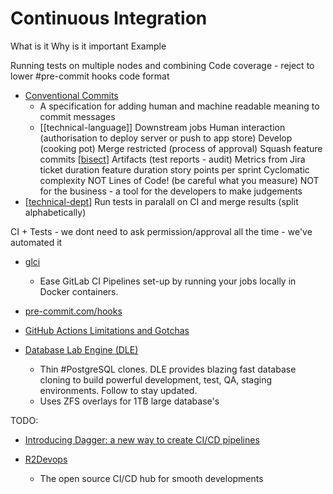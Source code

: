 Continuous Integration
======================

What is it
Why is it important
Example

Running tests on multiple nodes and combining
Code coverage - reject to lower
#pre-commit hooks
code format
* [Conventional Commits](https://www.conventionalcommits.org/)
    * A specification for adding human and machine readable meaning to commit messages
    * [[technical-language]]
Downstream jobs
Human interaction (authorisation to deploy server or push to app store)
Develop (cooking pot)
Merge restricted (process of approval)
Squash feature commits
    [[bisect]]
Artifacts (test reports - audit)
Metrics from Jira
    ticket duration
    feature duration
    story points per sprint
    Cyclomatic complexity
    NOT Lines of Code! (be careful what you measure)
    NOT for the business - a tool for the developers to make judgements
* [[technical-dept]]
Run tests in paralall on CI and merge results (split alphabetically)

CI + Tests - we dont need to ask permission/approval all the time - we've automated it


* [glci](https://github.com/mdubourg001/glci)
    * Ease GitLab CI Pipelines set-up by running your jobs locally in Docker containers.
* [pre-commit.com/hooks](https://pre-commit.com/hooks.html)
* [GitHub Actions Limitations and Gotchas](https://www.cbui.dev/github-actions-limitations-and-gotchas/)

* [Database Lab Engine (DLE)](https://github.com/postgres-ai/database-lab-engine)
    * Thin #PostgreSQL clones. DLE provides blazing fast database cloning to build powerful development, test, QA, staging environments. Follow to stay updated.
    * Uses ZFS overlays for 1TB large database's


TODO: 
* [Introducing Dagger: a new way to create CI/CD pipelines](https://dagger.io/blog/public-launch-announcement)

* [R2Devops](https://r2devops.io/)
    * The open source CI/CD hub for smooth developments

[//begin]: # "Autogenerated link references for markdown compatibility"
[bisect]: bisect.md "bisect"
[technical-dept]: technical-dept.md "Technical Dept"
[//end]: # "Autogenerated link references"